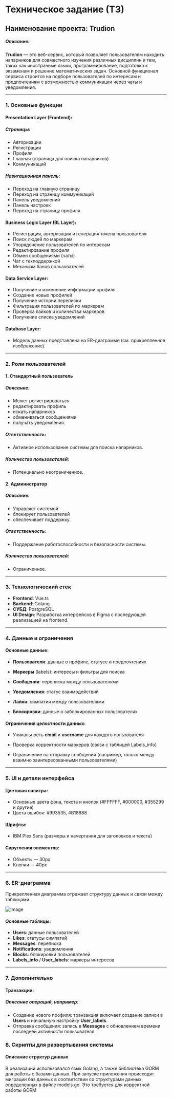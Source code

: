 # Техническое задание (ТЗ)
## Наименование проекта: Trudion

##### Описание:
**Trudion** — это веб-сервис, который позволяет пользователям находить напарников для совместного изучения различных дисциплин и тем, таких как иностранные языки, программирование, подготовка к экзаменам и решение математических задач. Основной функционал сервиса строится на подборе пользователей по интересам и предпочтениям с возможностью коммуникации через чаты и уведомления.

---

### 1. Основные функции
#### Presentation Layer (Frontend):
##### Страницы:
- Авторизации
- Регистрации
- Профиля
- Главная (страница для поиска напарников)
- Коммуникаций
##### Навигационная панель:
- Переход на главную страницу
- Переход на страницу коммуникаций
- Панель уведомлений
- Панель настроек
- Переход на страницу профиля



#### Business Logic Layer (BL Layer):
- Регистрация, авторизация и генерация токена пользователя
- Поиск людей по маркерам
- Упорядочение пользователей по интересам
- Редактирование профиля
- Обмен сообщениями (чаты)
- Чат с техподдержкой
- Механизм банов пользователей

#### Data Service Layer:
- Получение и изменение информации профиля
- Создание новых профилей
- Получение истории переписки
- Фильтрация пользователей по маркерам
- Проверка лайков и количества маркеров
- Получение списка уведомлений

#### Database Layer:
- Модель данных представлена на ER-диаграмме (см. прикрепленное изображение).

---

### 2. Роли пользователей
#### 1. Стандартный пользователь
##### Описание: 
- Может регистрироваться
- редактировать профиль
- искать напарников
- обмениваться сообщениями
- получать уведомления.
##### Ответственность: 
- Активное использование системы для поиска напарников.
##### Количество пользователей:
- Потенциально неограниченное.
#### 2. Администратор

##### Описание: 
- Управляет системой
- блокирует пользователей
- обеспечивает поддержку.
##### Ответственность: 
- Поддержание работоспособности и безопасности системы.
##### Количество пользователей:
- Ограниченное.

---

### 3. Технологический стек
- **Frontend**: Vue.ts
- **Backend**: Golang
- **СУБД**: PostgreSQL
- **UI Design**: Разработка интерфейсов в Figma с последующей реализацией на frontend.

---

### 4. Данные и ограничения

#### Основные данные:
- **Пользователи**: данные о профиле, статусе и предпочтениях

- **Маркеры** (labels): интересы и фильтры для поиска

- **Сообщения**: переписка между пользователями

- **Уведомления**: статус взаимодействий

- **Лайки**: симпатии между пользователями

- **Блокировки**: данные о заблокированных пользователях

#### Ограничения целостности данных:

- Уникальность **email** и **username** для каждого пользователя

- Проверка корректности маркеров (связи с таблицей Labels_info)

- Ограничение на отправку сообщений (например, только между взаимно заинтересованными пользователями)

---

### 5. UI и детали интерфейса

#### Цветовая палитра:
- Основные цвета фона, текста и кнопок (#FFFFFF, #000000, #355299 и другие)
- Цвета ошибок: #993535, #B18888
#### Шрифты: 
- IBM Plex Sans (размеры и начертания для заголовков и текста)

#### Скругления элементов:
- Объекты — 30px
- Кнопки — 40px

---

### 6. ER-диаграмма
Прикрепленная диаграмма отражает структуру данных и связи между таблицами. 

![image](https://github.com/user-attachments/assets/5733038b-4b7c-4ccb-80d7-f8925f3ffb3f)



#### Основные таблицы:

- **Users**: данные пользователей
- **Likes**: статусы симпатий
- **Messages**: переписка
- **Notifications**: уведомления
- **Blocks**: блокировки пользователей
- **Labels_info** / **User_labels**: маркеры интересов

---

### 7. Дополнительно
#### Транзакции: 
##### Описание операций, например:
- Создание нового профиля: транзакция включает создание записи в **Users** и начальную настройку **User_labels**.
- Отправка сообщения: запись в **Messages** с обновлением времени последней активности пользователя.


### 8. Скрипты для развертывания системы
#### Описание структур данных
В реализации использовался язык Golang, а также библиотека GORM для работы с базами данных. При запуске приложения происходят миграции баз данных в соответствии со структурами данных, определенных в файле models.go. Это требуется для корректной работы GORM
